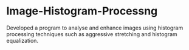 # Image-Histogram-Processng
Developed a program to analyse and enhance images using histogram processing techniques such as aggressive stretching and histogram equalization.
